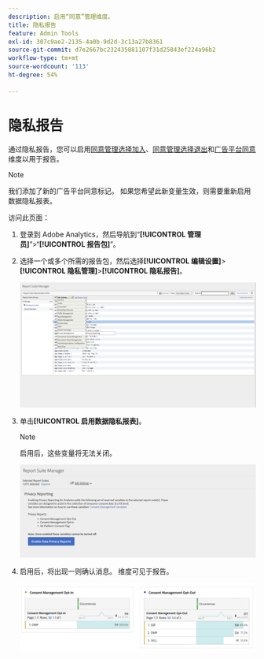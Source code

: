 ```yaml
---
description: 启用“同意”管理维度。
title: 隐私报告
feature: Admin Tools
exl-id: 307c9ae2-2135-4a0b-9d2d-3c13a27b8361
source-git-commit: d7e2667bc232435881107f31d25843ef224a96b2
workflow-type: tm+mt
source-wordcount: '113'
ht-degree: 54%

---
```


# 隐私报告

通过隐私报告，您可以启用[同意管理选择加入](/help/components/dimensions/cm-opt-in.md)、[同意管理选择退出](/help/components/dimensions/cm-opt-out.md)和[广告平台同意](/help/components//dimensions/ad-consent.md)维度以用于报告。

>[!NOTE]
>
>我们添加了新的广告平台同意标记。 如果您希望此新变量生效，则需要重新启用数据隐私报表。

访问此页面：

1. 登录到 Adobe Analytics，然后导航到“**[!UICONTROL 管理员]**”>“**[!UICONTROL 报告包]**”。
1. 选择一个或多个所需的报告包，然后选择&#x200B;**[!UICONTROL 编辑设置]**>**[!UICONTROL 隐私管理]**>**[!UICONTROL 隐私报告]**。

   ![编辑设置](assets/rsm-privacy-select.png)

1. 单击&#x200B;**[!UICONTROL 启用数据隐私报表]**。

   >[!NOTE]
   >
   >启用后，这些变量将无法关闭。

   ![启用](assets/rsm-privacy-enable.png)

1. 启用后，将出现一则确认消息。 维度可见于报告。

   ![报告](assets/consent-management.png)
